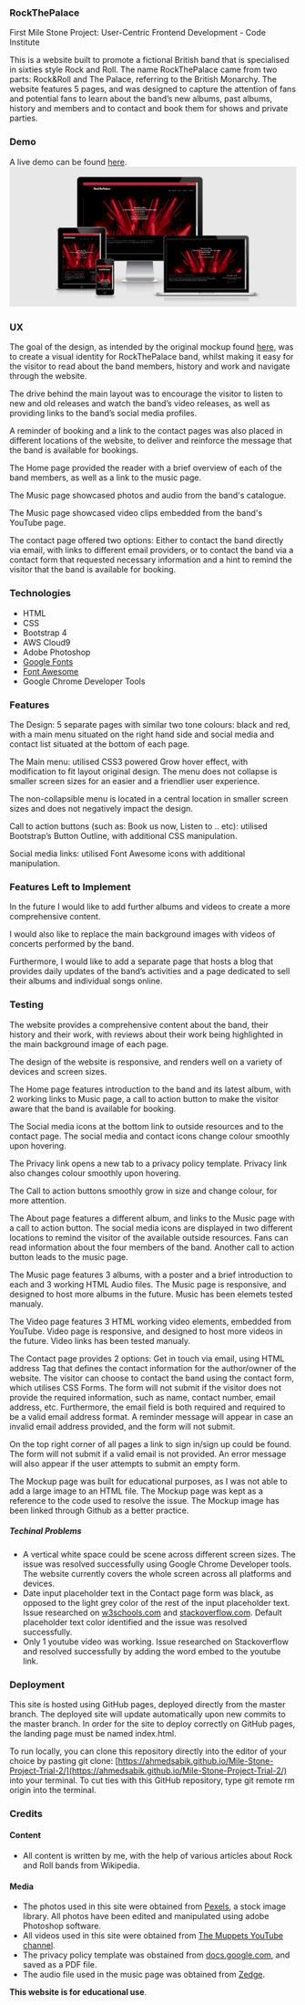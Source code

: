 ### RockThePalace

First Mile Stone Project: User-Centric Frontend Development - Code Institute

This is a website built to promote a fictional British band that is specialised in sixties style Rock and Roll. The name RockThePalace came from two parts: Rock&Roll and The Palace, referring to the British Monarchy. The website features 5 pages, and was designed to capture the attention of fans and potential fans to learn about the band’s new albums, past albums, history and members and to contact and book them for shows and private parties.

### Demo

A live demo can be found [here](https://ahmedsabik.github.io/Mile-Stone-Project-Trial-2/). 
![Tux, the Linux mascot](/assets/images/16-responsive.jpg)
  
### UX

The goal of the design, as intended by the original mockup found [here](https://github.com/AhmedSabik/Mile-Stone-Project-Trial-2/blob/master/assets/images/15-mockup.jpg), was to create a visual identity for RockThePalace band, whilst making it easy for the visitor to read about the band members, history and work and navigate through the website. 

The drive behind the main layout was to encourage the visitor to listen to new and old releases and watch the band’s video releases, as well as providing links to the band’s social media profiles.

A reminder of booking and a link to the contact pages was also placed in different locations of the website, to deliver and reinforce the message that the band is available for bookings.

The Home page provided the reader with a brief overview of each of the band members, as well as a link to the music page.

The Music page showcased photos and audio from the band's catalogue.

The Music page showcased video clips embedded from the band's YouTube page.

The contact page offered two options: Either to contact the band directly via email, with links to different email providers, or to contact the band via a contact form that requested necessary information and a hint to remind the visitor that the band is available for booking.

### Technologies

- HTML
- CSS
- Bootstrap 4
- AWS Cloud9
- Adobe Photoshop
- [Google Fonts](https://fonts.google.com)
- [Font Awesome](https://fontawesome.com)
- Google Chrome Developer Tools

### Features

The Design: 5 separate pages with similar two tone colours: black and red, with a main menu situated on the right hand side and social media and contact list situated at the bottom of each page.

The Main menu: utilised CSS3 powered Grow hover effect, with modification to fit layout original design. The menu does not collapse is smaller screen sizes for an easier and a friendlier user experience.

The non-collapsible menu is located in a central location in smaller screen sizes and does not negatively impact the design.

Call to action buttons (such as: Book us now, Listen to .. etc): utilised Bootstrap’s Button Outline, with additional CSS manipulation. 

Social media links: utilised Font Awesome icons with additional manipulation.

### Features Left to Implement

In the future I would like to add further albums and videos to create a more comprehensive content. 

I would also like to replace the main background images with videos of concerts performed by the band. 

Furthermore, I would like to add a separate page that hosts a blog that provides daily updates of the band’s activities and a page dedicated to sell their albums and individual songs online.

### Testing

The website provides a comprehensive content about the band, their history and their work, with reviews about their work being highlighted in the main background image of each page.  

The design of the website is responsive, and renders well on a variety of devices and screen sizes.

The Home page features introduction to the band and its latest album, with 2 working links to Music page, a call to action button to make the visitor aware that the band is available for booking.

The Social media icons at the bottom link to outside resources and to the contact page. The social media and contact icons change colour smoothly upon hovering.

The Privacy link opens a new tab to a privacy policy template. Privacy link also changes colour smoothly upon hovering.

The Call to action buttons smoothly grow in size and change colour, for more attention.

The About page features a different album, and links to the Music page with a call to action button. The social media icons are displayed in two different locations to remind the visitor of the available outside resources. Fans can read information about the four members of the band. Another call to action button leads to the music page.

The Music page features 3 albums, with a poster and a brief introduction to each and 3 working HTML Audio files. The Music page is responsive, and designed to host more albums in the future. Music has been elemets tested manualy. 

The Video page features 3 HTML working video elements, embedded from YouTube. Video page is responsive, and designed to host more videos in the future. Video links has been tested manualy. 

The Contact page provides 2 options: Get in touch via email, using HTML address Tag that defines the contact information for the author/owner of the website. The visitor can choose to contact the band using the contact form, which utilises CSS Forms. The form will not submit if the visitor does not provide the required information, such as name, contact number, email address, etc. Furthermore, the email field is both required and required to be a valid email address format. A reminder message will appear in case an invalid email address provided, and the form will not submit.

On the top right corner of all pages a link to sign in/sign up could be found. The form will not submit if a valid email is not provided. An error message will also appear if the user attempts to submit an empty form.

The Mockup page was built for educational purposes, as I was not able to add a large image to an HTML file. The Mockup page was kept as a reference to the code used to resolve the issue. The Mockup image has been linked through Github as a better practice.

##### Techinal Problems

- A vertical white space could be scene across different screen sizes. The issue was resolved successfully using Google Chrome Developer tools. The website currently covers the whole screen across all platforms and devices. 
- Date input placeholder text in the Contact page form was black, as opposed to the light grey color of the rest of the input placeholder text. Issue researched on [w3schools.com](https://www.w3schools.com) and [stackoverflow.com](https://stackoverflow.com/questions/31706433/how-can-i-change-the-text-color-of-chromes-input-date-placeholder). Default placeholder text color identified and the issue was resolved successfully.
- Only 1 youtube video was working. Issue researched on Stackoverflow and resolved successfully by adding the word embed to the youtube link.  

### Deployment

This site is hosted using GitHub pages, deployed directly from the master branch. The deployed site will update automatically upon new commits to the master branch. In order for the site to deploy correctly on GitHub pages, the landing page must be named index.html.

To run locally, you can clone this repository directly into the editor of your choice by pasting git clone: [https://ahmedsabik.github.io/Mile-Stone-Project-Trial-2/](https://ahmedsabik.github.io/Mile-Stone-Project-Trial-2/) into your terminal. To cut ties with this GitHub repository, type git remote rm origin into the terminal.

### Credits

#### Content

- All content is written by me, with the help of various articles about Rock and Roll bands from Wikipedia. 

#### Media

- The photos used in this site were obtained from [Pexels](https://www.pexels.com/), a stock image library. All photos have been edited and manipulated using adobe Photoshop software.
- All videos used in this site were obtained from [The Muppets YouTube channel](https://www.youtube.com/user/MuppetsStudio).
- The privacy policy template was obstained from [docs.google.com](https://docs.google.com/document/d/1W3INZmdL8T72_HTKPXdC8L1wqXVkkwTdJwfyl0WppaQ/edit), and saved as a PDF file. 
- The audio file used in the music page was obtained from [Zedge](https://www.zedge.net/ringtones).
	
**This website is for educational use**.
